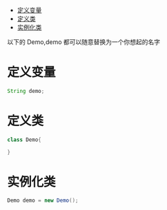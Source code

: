 <script>
    const h1 = document.querySelector(`h1`)
    const a = h1.querySelector(`a`)
    if (a.href===`https://mark.yrf.wiki/`) h1.style.display = 'none'
</script>
<!-- TOC -->

- [定义变量](#%E5%AE%9A%E4%B9%89%E5%8F%98%E9%87%8F)
- [定义类](#%E5%AE%9A%E4%B9%89%E7%B1%BB)
- [实例化类](#%E5%AE%9E%E4%BE%8B%E5%8C%96%E7%B1%BB)

<!-- /TOC -->

以下的 Demo,demo 都可以随意替换为一个你想起的名字

# 定义变量

```java
String demo;
```

# 定义类

```java
class Demo{

}
```

# 实例化类

```java
Demo demo = new Demo();
```
